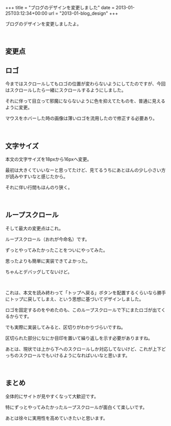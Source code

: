 +++
title = "ブログのデザインを変更しました"
date = 2013-01-25T03:12:34+00:00
url = "2013-01-blog_design"
+++
&nbsp;

ブログのデザインを変更しましたよ。

&nbsp;

## 変更点

## ロゴ

今まではスクロールしてもロゴの位置が変わらないようにしてたのですが、今回はスクロールしたら一緒にスクロールするようにしました。

それに伴って目立って邪魔にならないように色を抑えてたものを、普通に見えるように変更。

マウスをホバーした時の画像は薄いロゴを流用したので修正する必要あり。

&nbsp;

## 文字サイズ

本文の文字サイズを18pxから16pxへ変更。

最初は大きくていいなーと思ってたけど、見てるうちにあとほんの少し小さい方が読みやすいなと感じたから。

それに伴い行間もほんのり狭く。

&nbsp;

## ループスクロール

そして最大の変更点はこれ。

ループスクロール（おれが今命名）です。

ずっとやってみたかったことをついにやってみた。

思ったよりも簡単に実装できてよかった。

ちゃんとデバッグしてないけど。

&nbsp;

これは、本文を読み終わって「トップへ戻る」ボタンを配置するくらいなら勝手にトップに戻してしまえ、という思想に基づいてデザインしました。

ロゴを固定するのをやめたのも、このループスクロールで下にまたロゴが出てくるからです。

でも実際に実装してみると、区切りがわかりづらいですね。

区切られた部分になにか目印を置いて繰り返しを示す必要がありますね。

あとは、現状では上から下へのスクロールしか対応してないけど、これが上下どっちのスクロールでもいけるようになればいいなと思います。

&nbsp;

## まとめ

全体的にサイトが見やすくなって大歓迎です。

特にずっとやってみたかったループスクロールが面白くて楽しいです。

あとは徐々に実用性を高めていきたいと思います。